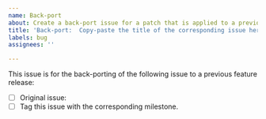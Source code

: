```yaml
---
name: Back-port
about: Create a back-port issue for a patch that is applied to a previous version
title: 'Back-port:  Copy-paste the title of the corresponding issue here'
labels: bug
assignees: ''

---
```


This issue is for the back-porting of the following issue to a previous feature release:

- [ ] Original issue:  <!-- Copy-paste the corresponding issue title and #123 issue number here -->
- [ ] Tag this issue with the corresponding milestone.
